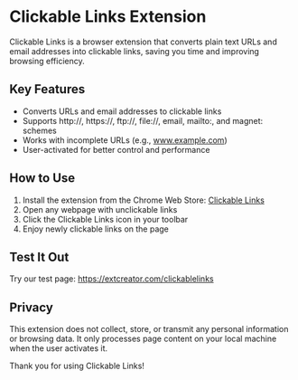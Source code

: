 # Clickable Links Extension

Clickable Links is a browser extension that converts plain text URLs and email addresses into clickable links, saving you time and improving browsing efficiency.

## Key Features
- Converts URLs and email addresses to clickable links
- Supports http://, https://, ftp://, file://, email, mailto:, and magnet: schemes
- Works with incomplete URLs (e.g., www.example.com)
- User-activated for better control and performance

## How to Use
1. Install the extension from the Chrome Web Store: [Clickable Links](https://chromewebstore.google.com/detail/clickable-links/emgfgmngdnnipikijedfjflafkjkpfln)
2. Open any webpage with unclickable links
3. Click the Clickable Links icon in your toolbar
4. Enjoy newly clickable links on the page

## Test It Out
Try our test page: https://extcreator.com/clickablelinks

## Privacy
This extension does not collect, store, or transmit any personal information or browsing data. It only processes page content on your local machine when the user activates it.

Thank you for using Clickable Links!